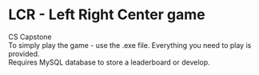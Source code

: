 # LCR - Left Right Center game
CS Capstone
<br>
To simply play the game - use the .exe file. Everything you need to play is provided.
<br>
Requires MySQL database to store a leaderboard or develop.
